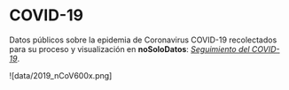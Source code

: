 # COVID-19

Datos públicos sobre la epidemia de Coronavirus COVID-19 recolectados para su proceso y visualización en **noSoloDatos**: [*Seguimiento del COVID-19*](https://nosolodatos.netlify.com/es/covid19/coronavirus).

![data/2019_nCoV600x.png]
